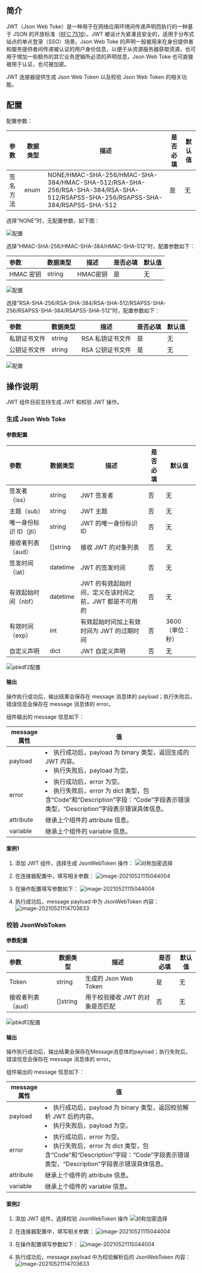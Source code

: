 ## 简介

JWT（Json Web Toke）是一种用于在网络应用环境间传递声明而执行的一种基于 JSON 的开放标准（[RFC 7519](https://link.jianshu.com/?t=https://tools.ietf.org/html/rfc7519)）。JWT 被设计为紧凑且安全的，适用于分布式站点的单点登录（SSO）场景。Json Web Toke 的声明一般被用来在身份提供者和服务提供者间传递被认证的用户身份信息，以便于从资源服务器获取资源，也可用于增加一些额外的其它业务逻辑所必须的声明信息，Json Web Toke 也可直接被用于认证，也可被加密。

JWT 连接器提供生成 Json Web Token 以及校验 Json Web Token 的相关功能。

## 配置

配置参数：

| 参数     | 数据类型 | 描述                                                         | **是否必填** | **默认值** |
| :------- | -------- | ------------------------------------------------------------ | ------------ | ---------- |
| 签名方法 | enum     | NONE/HMAC-SHA-256/HMAC-SHA-384/HMAC-SHA-512/RSA-SHA-256/RSA-SHA-384/RSA-SHA-512/RSAPSS-SHA-256/RSAPSS-SHA-384/RSAPSS-SHA-512 | 是           | 无       |

选择“NONE”时，无配置参数，如下图：

![配置](https://qcloudimg.tencent-cloud.cn/raw/056d9f8028c14685a234c1b634efc671.png)

选择“HMAC-SHA-256/HMAC-SHA-384/HMAC-SHA-512”时，配置参数如下：

| 参数     | 数据类型 | 描述     | **是否必填** | 默认值 |
| :------- | -------- | -------- | ------------ | ------------ |
| HMAC 密钥 | string   | HMAC密钥 | 是           |   无 |

![配置](https://qcloudimg.tencent-cloud.cn/raw/bb4feee9a3477b366fca1efb0fa681a5.png)

选择”RSA-SHA-256/RSA-SHA-384/RSA-SHA-512/RSAPSS-SHA-256/RSAPSS-SHA-384/RSAPSS-SHA-512“时，配置参数如下：

| 参数         | 数据类型 | 描述            | **是否必填** | 默认值 | 
| :----------- | -------- | --------------- | ------------ | ------------ |
| 私钥证书文件 | string   | RSA 私钥证书文件 | 是           |  无 | 
| 公钥证书文件 | string   | RSA 公钥证书文件 | 是           |    无 | 



![配置](https://qcloudimg.tencent-cloud.cn/raw/aa1a1396e17612b459cc2691ee812db8.png)

## 操作说明

JWT 组件目前支持生成  JWT 和校验 JWT 操作。

### 生成 Json Web Toke

#### 参数配置

| 参数                | 数据类型 | 描述                                                 | **是否必填** | **默认值** |
| :------------------ | -------- | ---------------------------------------------------- | ------------ | ---------- |
| 签发者（iss）         | string   | JWT 签发者                                            | 否           |    无        |
| 主题（sub）           | string   | JWT 主题                                              | 否           |        无    |
| 唯一身份标识 ID（jti） | string   | JWT 的唯一身份标识 ID                                  | 否           |  无          |
| 接收者列表（aud）    | []string | 接收 JWT 的对象列表                                    | 否           |        无    |
| 签发时间（iat）       | datetime | JWT 的签发时间                                        | 否           |        无    |
| 有效起始时间（nbf）   | datetime | JWT 的有效起始时间，定义在该时间之前，JWT 都是不可用的 | 否           |    无        |
| 有效时间（exp）  | int      | 有效起始时间加上有效时间为 JWT 的过期时间              | 否           | 3600（单位：秒）       |
| 自定义声明 |  dict   | JWT 自定义声明  | 否 | 无 | 


![pbkdf2配置](https://qcloudimg.tencent-cloud.cn/raw/3b6dd3f15f35f0632aaf3e674f27b449.png)

#### 输出

操作执行成功后，输出结果会保存在 message 消息体的 payload；执行失败后，错误信息会保存在 message 消息体的 error。

组件输出的 message 信息如下：

| message 属性 | 值                                                           |
| ----------- | ------------------------------------------------------------ |
| payload     | <li>执行成功后，payload 为 binary 类型，返回生成的 JWT 内容。</li><li>执行失败后，payload 为空。</li> |
| error       |  <li>执行成功后，error 为空。</li><li>执行失败后，error 为 dict 类型，包含“Code”和“Description”字段：“Code”字段表示错误类型，“Description”字段表示错误具体信息。</li> |
| attribute   | 继承上个组件的 attribute 信息。                                  |
| variable    | 继承上个组件的 variable 信息。                                   |


#### 案例1

1. 添加 JWT 组件，选择生成 JsonWebToken 操作：
![对称加密选择](https://qcloudimg.tencent-cloud.cn/raw/169ae00329f8d0955499f516d6b2d2da.png)

2. 在连接器配置中，填写相关参数：
   ![image-20210521115044004](https://qcloudimg.tencent-cloud.cn/raw/9b055ac523a641e2a1c05c9a4d0f3a7f.png)

3. 在操作配置填写参数如下：
![image-20210521115044004](https://qcloudimg.tencent-cloud.cn/raw/f26d82810198c538ce22a968d352cfe8.png)

4. 执行成功后，message payload 中为 JsonWebToken 内容：
![image-20210521114703633](https://qcloudimg.tencent-cloud.cn/raw/eab57c1baf54a294f0009a90fa3d6ecc.png)

### 校验 JsonWebToken

#### 参数配置

| 参数            | 数据类型 | 描述                          | **是否必填** | 默认值 | 
| :-------------- | -------- | ----------------------------- | ------------ | ------------ | 
| Token           | string   | 生成的 Json Web Token          | 是           |   无 | 
| 接收者列表（aud） | []string | 用于校验接收 JWT 的对象是否匹配 | 否           | 无 |   

![pbkdf2配置](https://qcloudimg.tencent-cloud.cn/raw/788c97b744e01c1f02c0810ab5eb2084.png)

#### 输出

操作执行成功后，输出结果会保存在Message消息体的payload；执行失败后，错误信息会保存在 message 消息体的 error。

组件输出的 message 信息如下：

| message属性 | 值                                                           |
| ----------- | ------------------------------------------------------------ |
| payload     |  <li>执行成功后，payload 为 binary 类型，返回校验解析 JWT 后的内容。</li><li>执行失败后，payload 为空。</li> |
| error       | <li>执行成功后，error 为空。</li><li>执行失败后，error 为 dict 类型，包含“Code”和“Description”字段：“Code”字段表示错误类型，“Description”字段表示错误具体信息。</li> |
| attribute   | 继承上个组件的 attribute 信息。                                 |
| variable    | 继承上个组件的 variable 信息。                                   |

#### 案例2

1. 添加 JWT 组件，选择校验 JsonWebToken 操作
![对称加密选择](https://qcloudimg.tencent-cloud.cn/raw/169ae00329f8d0955499f516d6b2d2da.png)

2. 在连接器配置中，填写相关参数：
   ![image-20210521115044004](https://qcloudimg.tencent-cloud.cn/raw/9b055ac523a641e2a1c05c9a4d0f3a7f.png)

3. 在操作配置填写参数如下：
![image-20210521115044004](https://qcloudimg.tencent-cloud.cn/raw/efc8f32e81b04a91dc1f18c68759ef2d.png)

4. 执行成功后，message payload 中为校验解析后的 JsonWebToken 内容：
![image-20210521114703633](https://qcloudimg.tencent-cloud.cn/raw/9a40c0e13540b3dbc9ed0d33ab707cbb.png)
